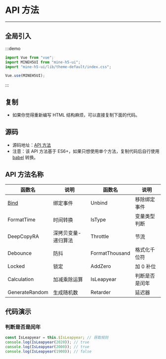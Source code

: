 [bind]: https://github.com/biaov/MINE-H5-UI/blob/master/packages/MeAPI/event.js

# API 方法

---

## 全局引入

:::demo

```JavaScript
import Vue from "vue";
import MINEH5UI from "mine-h5-ui";
import "mine-h5-ui/lib/theme-default/index.css";

Vue.use(MINEH5UI);
```

:::

## 复制

- 如果你觉得重新编写 HTML 结构麻烦，可以直接复制下面的代码。

## 源码

- 源码地址：[API 方法](https://github.com/biaov/MINE-H5-UI/blob/master/packages/MeAPI/function.js)
- 注意：该 API 方法基于 ES6+，如果只想使用单个方法，复制代码后自行使用 [babel](https://www.babeljs.cn/) 转换。

## API 方法名称

| 函数名         | 说明                | 函数名         | 说明           |
| -------------- | ------------------- | -------------- | -------------- |
| [Bind]         | 绑定事件            | Unbind         | 移除绑定事件   |
| FormatTime     | 时间转换            | IsType         | 变量类型判断   |
| DeepCopyRA     | 深拷贝变量-递归算法 | Throttle       | 节流           |
| Debounce       | 防抖                | FormatThousand | 格式化千位符   |
| Locked         | 锁定                | AddZero        | 加 0 补位      |
| Calculation    | 加减乘除运算        | IsLeapyear     | 判断是否是闰年 |
| GenerateRandom | 生成随机数          | Retarder       | 延迟器         |

## 代码演示

### 判断是否是闰年

```JavaScript
const IsLeapyear = this.$IsLeapyear; // 获取规则
console.log(IsLeapyear(2020)); // true
console.log(IsLeapyear(2000)); // true
console.log(IsLeapyear(1900)); // false
```
